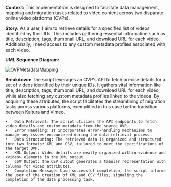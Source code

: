 **Context:**
This implementation is designed to facilitate data management, mapping and migration tasks related to video content across two disparate online video platforms (OVPs).

**Story:**
As a user, I aim to retrieve details for a specified list of videos identified by their IDs. This includes gathering essential information such as title, description, tags, thumbnail URL, and download URL for each video. Additionally, I need access to any custom metadata profiles associated with each video.

**UML Sequence Diagram:**

![OVPMetadataMapping](https://github.com/josev2046/OVPMetadataMapping/assets/15835851/8b7d3514-8056-4446-8375-cdac4f2f3f79)




**Breakdown:**
The script leverages an OVP's API to fetch precise details for a set of videos identified by their unique IDs. It gathers vital information like title, description, tags, thumbnail URL, and download URL for each video, while also fetching any custom metadata profiles linked to the videos. By acquiring these attributes, the script facilitates the streamlining of migration tasks across various platforms, exemplified in this case by the transition between Kaltura and Vimeo.

	•	Data Retrieval: The script utilizes the API endpoints to fetch video details and custom metadata from the source OVP.
	•	Error Handling: It incorporates error-handling mechanisms to manage any issues encountered during the data retrieval process.
	•	Data Structuring: The retrieved data is organized and structured into two formats: XML and CSV, tailored to meet the specifications of the target OVP.
	•	XML Output: Video details are neatly organized within <videos> and <video> elements in the XML output.
	•	CSV Output: The CSV output generates a tabular representation with columns for video attributes.
	•	Completion Message: Upon successful completion, the script informs the user of the creation of XML and CSV files, signaling the completion of the data processing task.
